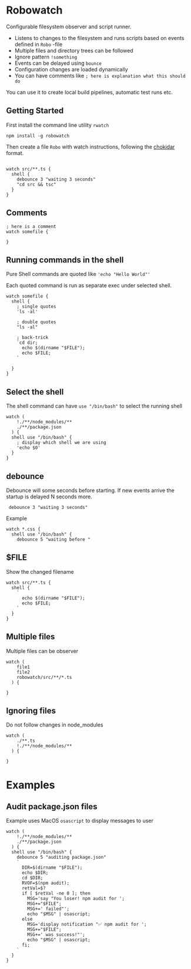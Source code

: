 # Robowatch

Configurable filesystem observer and script runner.

- Listens to changes to the filesystem and runs scripts based on events defined in `Robo` -file
- Multiple files and directory trees can be followed
- Ignore pattern `!something`
- Events can be delayed using `bounce`
- Configuration changes are loaded dynamically
- You can have comments like `; here is explanation what this should do`

You can use it to create local build pipelines, automatic test runs etc.

## Getting Started

First install the command line utility `rwatch`

```
npm install -g robowatch
```

Then create a file `Robo` with watch instructions, following the [chokidar](https://github.com/paulmillr/chokidar) format.

```

watch src/**.ts {
  shell {
    debounce 3 "waiting 3 seconds"
    "cd src && tsc"
  }
}
```

## Comments

```
; here is a comment
watch somefile {

}
```

## Running commands in the shell

Pure Shell commands are quoted like `'echo "Hello World"'`

Each quoted command is run as separate exec under selected shell.

```
watch somefile {
  shell {
    ; single quotes
    'ls -al'

    ; double quotes
    "ls -al"

    ; back-trick
    `cd dir;
      echo $(dirname "$FILE");
      echo $FILE;
    `

  }
}
```

## Select the shell

The shell command can have `use "/bin/bash"` to select the running shell

```
watch (
    !./**/node_modules/**
    ./**/package.json
  ) {
  shell use "/bin/bash" {
    ; display which shell we are using
    'echo $0'
  }
}
```

## debounce

Debounce will some seconds before starting. If new events arrive the
startup is delayed N seconds more.

```
 debounce 3 "waiting 3 seconds"
```

Example

```
watch *.css {
  shell use "/bin/bash" {
    debounce 5 "waiting before "
```

## \$FILE

Show the changed filename

```
watch src/**.ts {
  shell {
    `
      echo $(dirname "$FILE");
      echo $FILE;
    `
  }
}
```

## Multiple files

Multiple files can be observer

```
watch (
    file1
    file2
    robowatch/src/**/*.ts
  ) {

}
```

## Ignoring files

Do not follow changes in node_modules

```
watch (
    ./**.ts
    !./**/node_modules/**
  ) {

}
```

# Examples

## Audit package.json files

Example uses MacOS `osascript` to display messages to user

```
watch (
    !./**/node_modules/**
    ./**/package.json
  ) {
  shell use "/bin/bash" {
    debounce 5 "auditing package.json"
    `
      DIR=$(dirname "$FILE");
      echo $DIR;
      cd $DIR;
      RVOF=$(npm audit);
      retVal=$?
      if [ $retVal -ne 0 ]; then
        MSG='say "You loser! npm audit for ';
        MSG+="$FILE";
        MSG+=' failed"';
        echo "$MSG" | osascript;
      else
        MSG='display notification "✅ npm audit for ';
        MSG+="$FILE";
        MSG+=' was success!"';
        echo "$MSG" | osascript;
      fi;
    `
  }
}
```
